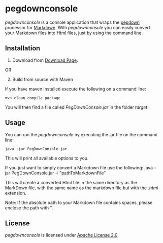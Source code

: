 pegdownconsole
==============

_pegdownconsole_ is a console application that wraps the [pegdown] processor for [Markdown]. 
With _pegdownconsole_ you can easily convert your Markdown files into Html files, just by using the 
command line.

Installation
------------

1. Download from [Download Page].

OR

2. Build from source with Maven

If you have maven installed execute the following on a command line:
   
    mvn clean compile package

You will then find a file called _PegDownConsole.jar_ in the folder _target_.

Usage
------------

You can run the _pegdownconsole_ by executing the jar file on the command line:

    java -jar PegDownConsole.jar

This will print all available options to you.

If you just want to simply convert a Markdown file use the following:
    java -jar PegDownConsole.jar -i "pathToMarkdownFile"

This will create a converted Html file in the same directory as the MarkDown file, with the same name as the 
markdown file but with the _.html_ extension.

Note: If the absolute path to your Markdown file contains spaces, please enclose the path with ".

License
-------

_pegdownconsole_ is licensed under [Apache License 2.0](http://www.apache.org/licenses/LICENSE-2.0).


[Markdown]: http://daringfireball.net/projects/markdown/ "Main Markdown site"
[pegdown]:https://github.com/sirthias/pegdown/
[Download Page]: https://github.com/cternes/pegdownconsole/downloads